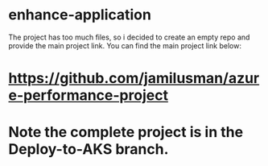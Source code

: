 # enhance-application

The project has too much files, so i decided to create an empty repo and provide the main project link. You can find the main project link below:

# https://github.com/jamilusman/azure-performance-project

# Note the complete project is in the Deploy-to-AKS branch.
